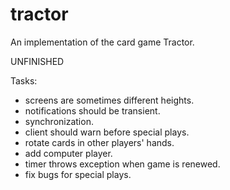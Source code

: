 tractor
=======

An implementation of the card game Tractor.

UNFINISHED

Tasks:
* screens are sometimes different heights.
* notifications should be transient.
* synchronization.
* client should warn before special plays.
* rotate cards in other players' hands.
* add computer player.
* timer throws exception when game is renewed.
* fix bugs for special plays.

